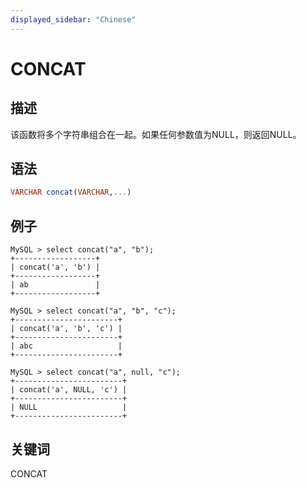 ```yaml
---
displayed_sidebar: "Chinese"
---
```


# CONCAT

## 描述

该函数将多个字符串组合在一起。如果任何参数值为NULL，则返回NULL。

## 语法

```Haskell
VARCHAR concat(VARCHAR,...)
```

## 例子

```Plain Text
MySQL > select concat("a", "b");
+------------------+
| concat('a', 'b') |
+------------------+
| ab               |
+------------------+

MySQL > select concat("a", "b", "c");
+-----------------------+
| concat('a', 'b', 'c') |
+-----------------------+
| abc                   |
+-----------------------+

MySQL > select concat("a", null, "c");
+------------------------+
| concat('a', NULL, 'c') |
+------------------------+
| NULL                   |
+------------------------+
```

## 关键词

CONCAT